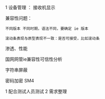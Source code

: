 1 设备管理 ： 接收机显示






兼容性问题：

    不同版本 不同时期，语法不同，要确定 ie 版本
    
    滚动条表现与原型表现不一致：是否可接受，比如滚动条



渗透、性能    


国网网管ie兼容性可信性分析



字符串屏蔽



密码加密 SM4 

1 配合测试人员测试
2 需求整理